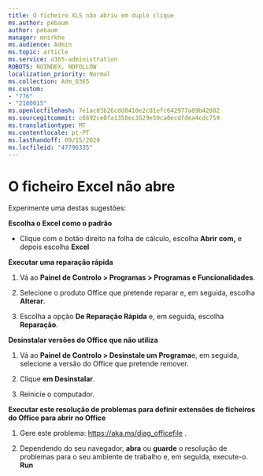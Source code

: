 ```yaml
---
title: O ficheiro XLS não abriu em duplo clique
ms.author: pebaum
author: pebaum
manager: mnirkhe
ms.audience: Admin
ms.topic: article
ms.service: o365-administration
ROBOTS: NOINDEX, NOFOLLOW
localization_priority: Normal
ms.collection: Adm_O365
ms.custom:
- "776"
- "2100015"
ms.openlocfilehash: 7e1ac03b26cdd8410e2c01efc642977a89b42082
ms.sourcegitcommit: c6692ce0fa1358ec3529e59ca0ecdfdea4cdc759
ms.translationtype: MT
ms.contentlocale: pt-PT
ms.lasthandoff: 09/15/2020
ms.locfileid: "47796335"
---
```

# <a name="excel-file-doesnt-open"></a>O ficheiro Excel não abre

Experimente uma destas sugestões:

**Escolha o Excel como o padrão**

* Clique com o botão direito na folha de cálculo, escolha **Abrir com,** e depois escolha **Excel**

**Executar uma reparação rápida**

1. Vá ao **Painel de Controlo > Programas > Programas e Funcionalidades**.

2. Selecione o produto Office que pretende reparar e, em seguida, escolha **Alterar**.

3. Escolha a opção **De Reparação Rápida** e, em seguida, escolha **Reparação**.

**Desinstalar versões do Office que não utiliza**

1. Vá ao **Painel de Controlo > Desinstale um Programa**e, em seguida, selecione a versão do Office que pretende remover.

2. Clique **em Desinstalar**.

3. Reinicie o computador.

**Executar este resolução de problemas para definir extensões de ficheiros do Office para abrir no Office**

1. Gere este problema: https://aka.ms/diag_officefile .

2. Dependendo do seu navegador, **abra** ou **guarde** o resolução de problemas para o seu ambiente de trabalho e, em seguida, execute-o. **Run**
